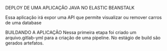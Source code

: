 DEPLOY DE UMA APLICAÇÃO JAVA NO ELASTIC BEANSTALK

Essa aplicação irá expor uma API que permite visualizar ou remover carros de uma database

BUILDANDO A APLICAÇÃO
Nessa primeira etapa foi criado um arquivo.gitlab-yml para a criação de uma pipeline. No estágio de build são gerados artefatos. 